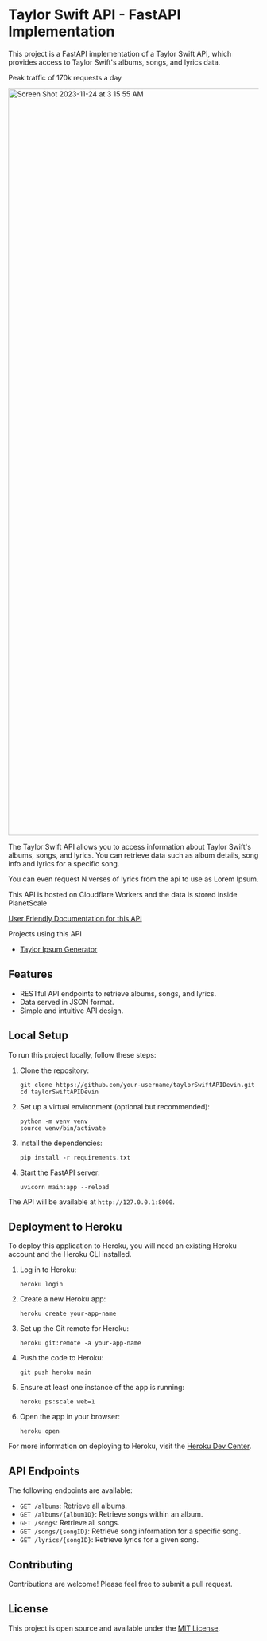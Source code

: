 # Taylor Swift API - FastAPI Implementation

This project is a FastAPI implementation of a Taylor Swift API, which provides access to Taylor Swift's albums, songs, and lyrics data.

Peak traffic of 170k requests a day

<img width="1499" alt="Screen Shot 2023-11-24 at 3 15 55 AM" src="https://github.com/sarbor/taylor_swift_api/assets/15257226/bb2723fb-5320-4242-8fd6-a8cb318e4b0b">

The Taylor Swift API allows you to access information about Taylor Swift's albums, songs, and lyrics. You can retrieve data such as album details, song info and lyrics for a specific song.

You can even request N verses of lyrics from the api to use as Lorem Ipsum.

This API is hosted on Cloudflare Workers and the data is stored inside PlanetScale

[User Friendly Documentation for this API](https://bump.sh/sarbor/doc/taylor-swift-api)

Projects using this API
+ [Taylor Ipsum Generator](https://taylor-ipsum-website.pages.dev/)

## Features

- RESTful API endpoints to retrieve albums, songs, and lyrics.
- Data served in JSON format.
- Simple and intuitive API design.

## Local Setup

To run this project locally, follow these steps:

1. Clone the repository:
   ```
   git clone https://github.com/your-username/taylorSwiftAPIDevin.git
   cd taylorSwiftAPIDevin
   ```

2. Set up a virtual environment (optional but recommended):
   ```
   python -m venv venv
   source venv/bin/activate
   ```

3. Install the dependencies:
   ```
   pip install -r requirements.txt
   ```

4. Start the FastAPI server:
   ```
   uvicorn main:app --reload
   ```

The API will be available at `http://127.0.0.1:8000`.

## Deployment to Heroku

To deploy this application to Heroku, you will need an existing Heroku account and the Heroku CLI installed.

1. Log in to Heroku:
   ```
   heroku login
   ```

2. Create a new Heroku app:
   ```
   heroku create your-app-name
   ```

3. Set up the Git remote for Heroku:
   ```
   heroku git:remote -a your-app-name
   ```

4. Push the code to Heroku:
   ```
   git push heroku main
   ```

5. Ensure at least one instance of the app is running:
   ```
   heroku ps:scale web=1
   ```

6. Open the app in your browser:
   ```
   heroku open
   ```

For more information on deploying to Heroku, visit the [Heroku Dev Center](https://devcenter.heroku.com/articles/getting-started-with-python).

## API Endpoints

The following endpoints are available:

- `GET /albums`: Retrieve all albums.
- `GET /albums/{albumID}`: Retrieve songs within an album.
- `GET /songs`: Retrieve all songs.
- `GET /songs/{songID}`: Retrieve song information for a specific song.
- `GET /lyrics/{songID}`: Retrieve lyrics for a given song.

## Contributing

Contributions are welcome! Please feel free to submit a pull request.

## License

This project is open source and available under the [MIT License](LICENSE).
